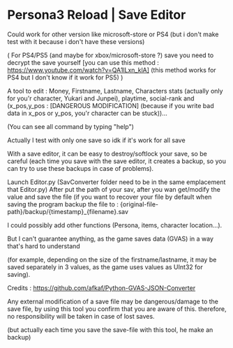 # Persona3 Reload | Save Editor
Could work for other version like microsoft-store or PS4 (but i don't make test with it because i don't have these versions)

( For PS4/PS5 (and maybe for xbox/microsoft-store ?) save you need to decrypt the save yourself [you can use this method : https://www.youtube.com/watch?v=QA1lLxn_klA] (this method works for PS4 but I don't know if it work for PS5) )

A tool to edit : Money, Firstname, Lastname, Characters stats (actually
only for you'r character, Yukari and Junpei), playtime, social-rank and (x_pos,y_pos 
: [DANGEROUS MODIFICATION] (because if you write bad data in x_pos or y_pos, you'r character can be stuck))...

(You can see all command by typing "help")

Actually I test with only one save so idk if it's work for all save

With a save editor, it can be easy to destroy/softlock your save, so be careful (each time you save with the save editor, it creates a backup, so you can try to use these backups in case of problems).

Launch Editor.py (SavConverter folder need to be in the same emplacement that Editor.py)
After put the path of your sav, after you wan get/modify the value and save the file
(if you want to recover your file by default when saving the
program backup the file to : {original-file-path}/backup/{timestamp}_{filename}.sav


I could possibly add other functions (Persona, items, character location...).

But I can't guarantee anything, as the game saves data (GVAS) in a way that's hard to understand

(for example, depending on the size of the firstname/lastname, it may be saved separately in 3 values,
as the game uses values as UInt32 for saving).


Credits :
https://github.com/afkaf/Python-GVAS-JSON-Converter

Any external modification of a save file may be dangerous/damage to the save file, by using this tool you confirm that you are aware of this. therefore, no responsibility will be taken in case of lost saves.

(but actually each time you save the save-file with this tool, he make an backup)
